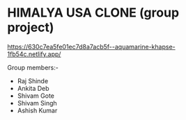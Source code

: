 # HIMALYA USA CLONE (group project)
https://630c7ea5fe01ec7d8a7acb5f--aquamarine-khapse-1fb54c.netlify.app/

Group members:-
<ul>
  <li>Raj Shinde</li>
   <li>Ankita Deb</li>
   <li>Shivam Gote</li>
   <li>Shivam Singh</li>
   <li>Ashish Kumar</li>
</ul>
